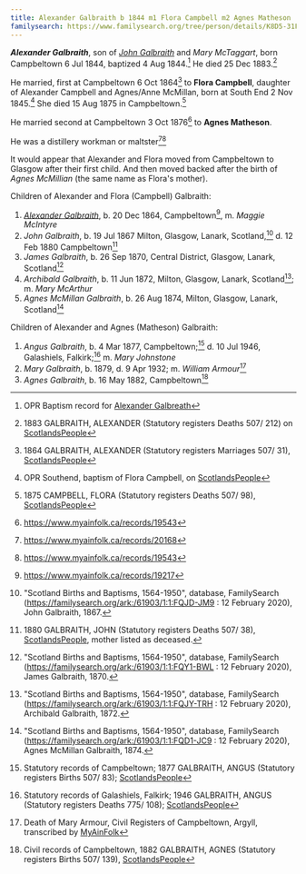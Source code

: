 ```yaml
---
title: Alexander Galbraith b 1844 m1 Flora Campbell m2 Agnes Matheson
familysearch: https://www.familysearch.org/tree/person/details/K8D5-31F
---
```

***Alexander Galbraith***, son of *[John Galbraith](galbreath-john-1815.md)* and *Mary McTaggart*, born Campbeltown 6 Jul 1844, baptized 4 Aug 1844.[^birth] He died 25 Dec 1883.[^death]

He married, first at Campbeltown 6 Oct 1864[^marriage1] to **Flora Campbell**, daughter of Alexander Campbell and Agnes/Anne McMillan, born at South End 2 Nov 1845.[^flora-birth] She died 15 Aug 1875 in Campbeltown.[^flora-death]

He married second at Campbeltown 3 Oct 1876[^marriage2] to **Agnes Matheson**.

He was a distillery workman or maltster[^mary-marriage][^marriage2]

It would appear that Alexander and Flora moved from Campbeltown to Glasgow after their first child.  And then moved backed after the birth of *Agnes McMillian* (the same name as Flora's mother).

Children of Alexander and Flora (Campbell) Galbraith:

1. *[Alexander Galbraith](galbraith-alexander-1864.md)*, b. 20 Dec 1864, Campbeltown[^alexander-birth], m. *Maggie McIntyre*
2. *John Galbraith*, b. 19 Jul 1867 Milton, Glasgow, Lanark, Scotland,[^john-birth] d. 12 Feb 1880 Campbeltown[^john-death]
3. *James Galbraith*, b. 26 Sep 1870, Central District, Glasgow, Lanark, Scotland[^james-birth]
4. *Archibald Galbraith*, b. 11 Jun 1872, Milton, Glasgow, Lanark, Scotland[^archibald-birth]; m. *Mary McArthur*
5. *Agnes McMillan Galbraith*, b. 26 Aug 1874, Milton, Glasgow, Lanark, Scotland[^agnes-birth]

Children of Alexander and Agnes (Matheson) Galbraith:

1. *Angus Galbraith*, b. 4 Mar 1877, Campbeltown;[^angus-birth] d. 10 Jul 1946, Galashiels, Falkirk;[^angus-death] m. *Mary Johnstone*
2. *Mary Galbraith*, b. 1879, d. 9 Apr 1932; m. *William Armour*[^mary-death]
3. *Agnes Galbraith*, b. 16 May 1882, Campbeltown[^agnes-1882]

[^birth]: OPR Baptism record for [Alexander Galbreath](/sources/opr-campbeltown-births.md#1844-08-04-alexander-galbreath)

[^death]: 1883 GALBRAITH, ALEXANDER (Statutory registers Deaths 507/ 212) on [ScotlandsPeople](https://www.scotlandspeople.gov.uk/view-image/nrs_stat_deaths/2541282)

[^flora-birth]: OPR Southend, baptism of Flora Campbell, on [ScotlandsPeople](https://www.scotlandspeople.gov.uk/record-results?search_type=people&event=%28B%20OR%20C%20OR%20S%29&record_type%5B0%5D=opr_births&church_type=Old%20Parish%20Registers&dl_cat=church&dl_rec=church-births-baptisms&surname=Campbell&surname_so=exact&forename=Flora&forename_so=exact&sex=F&from_year=1845&to_year=1845&parent_names=campbell&parent_names_so=exact&parent_name_two=MCMILLAN&parent_name_two_so=exact&county=ARGYLL&record=Church%20of%20Scotland%20%28old%20parish%20registers%29%20Roman%20Catholic%20Church%20Other%20churches)

[^flora-death]: 1875 CAMPBELL, FLORA (Statutory registers Deaths 507/ 98), [ScotlandsPeople](https://www.scotlandspeople.gov.uk/view-image/nrs_stat_deaths/1765723)

[^alexander-birth]: https://www.myainfolk.ca/records/19217

[^john-birth]: "Scotland Births and Baptisms, 1564-1950", database, FamilySearch (https://familysearch.org/ark:/61903/1:1:FQJD-JM9 : 12 February 2020), John Galbraith, 1867.

[^john-death]: 1880 GALBRAITH, JOHN (Statutory registers Deaths 507/ 38), [ScotlandsPeople](https://www.scotlandspeople.gov.uk/view-image/nrs_stat_deaths/2215415), mother listed as deceased.

[^james-birth]: "Scotland Births and Baptisms, 1564-1950", database, FamilySearch (https://familysearch.org/ark:/61903/1:1:FQY1-BWL : 12 February 2020), James Galbraith, 1870.

[^archibald-birth]: "Scotland Births and Baptisms, 1564-1950", database, FamilySearch (https://familysearch.org/ark:/61903/1:1:FQJY-TRH : 12 February 2020), Archibald Galbraith, 1872.

[^angus-birth]: Statutory records of Campbeltown; 1877 GALBRAITH, ANGUS (Statutory registers Births 507/ 83); [ScotlandsPeople](https://www.scotlandspeople.gov.uk/view-image/nrs_stat_births/41325936)

[^angus-death]: Statutory records of Galashiels, Falkirk; 1946 GALBRAITH, ANGUS (Statutory registers Deaths 775/ 108); [ScotlandsPeople](https://www.scotlandspeople.gov.uk/view-image/nrs_stat_deaths/9938817)

[^agnes-birth]: "Scotland Births and Baptisms, 1564-1950", database, FamilySearch (https://familysearch.org/ark:/61903/1:1:FQD1-JC9 : 12 February 2020), Agnes McMillan Galbraith, 1874.

[^marriage1]: 1864 GALBRAITH, ALEXANDER (Statutory registers Marriages 507/ 31), [ScotlandsPeople](https://www.scotlandspeople.gov.uk/view-image/nrs_stat_marriages/11089832)

[^marriage2]: https://www.myainfolk.ca/records/19543

[^mary-marriage]: https://www.myainfolk.ca/records/20168

[^mary-death]: Death of Mary Armour, Civil Registers of Campbeltown, Argyll, transcribed by [MyAinFolk](https://www.myainfolk.ca/records/17978)

[^agnes-1882]: Civil records of Campbeltown, 1882 GALBRAITH, AGNES (Statutory registers Births 507/ 139), [ScotlandsPeople](https://www.scotlandspeople.gov.uk/view-image/nrs_stat_births/42110577)
